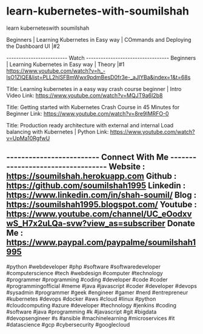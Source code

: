# learn-kubernetes-with-soumilshah
learn kuberneteswith soumilshah



Beginners | Learning Kubernetes in Easy way | COmmands and Deploying the Dashboard UI |#2



------------------------- Watch ----------------------------------
Beginners | Learning Kubernetes in Easy way | Theory |#1
https://www.youtube.com/watch?v=h_-lsO1ZIQE&list=PLL2hlSFBmWwx9pdmBesD0fr3e-_aJlYBa&index=1&t=68s

Title: Learning kubernetes in a easy way  crash course beginner | Intro Video
Link:  https://www.youtube.com/watch?v=MQJT9a6I2b8
                

Title: Getting started with Kubernetes Crash Course in 45 Minutes for Beginner
Link:  https://www.youtube.com/watch?v=8re9IMRFO-0
                

Title: Production ready architecture with external and internal Load balancing with Kubernetes | Python
Link:  https://www.youtube.com/watch?v=UpMa10RgfwU
                
------------------------- Connect With Me ----------------------------------
Website : https://soumilshah.herokuapp.com
Github : https://github.com/soumilshah1995
Linkedin : https://www.linkedin.com/in/shah-soumil/
Blog : https://soumilshah1995.blogspot.com/
Youtube :  https://www.youtube.com/channel/UC_eOodxvwS_H7x2uLQa-svw?view_as=subscriber
Donate Me :  https://www.paypal.com/paypalme/soumilshah1995
-------------------------------------------------------------------------------

#python #webdeveloper #php #software #softwaredeveloper #computerscience #tech #webdesign #computer #technology
#programmer #programming #coding #developer #code #coder #programmingofficial #meme #java #javascript
#coder #developer #devops #sysadmin #programmer #geek #engineer #gamer #nerd #entrepreneur
#kubernetes #devops #docker #aws #cloud #linux #python #cloudcomputing #azure #developer #technology #jenkins #coding #software #java #programming #k #javascript #git #bigdata #devopsengineer #s #ansible #machinelearning #microservices #it #datascience #gcp #cybersecurity #googlecloud

